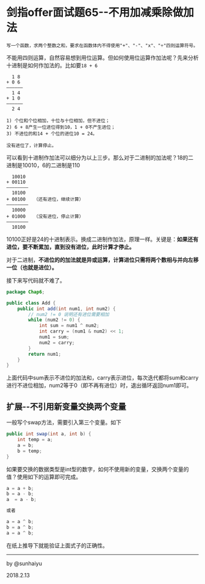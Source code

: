 # 剑指offer面试题65--不用加减乘除做加法

```text
写一个函数，求两个整数之和，要求在函数体内不得使用"+"、"-"、"x"、"÷"四则运算符号。
```

不能用四则运算，自然容易想到用位运算。但如何使用位运算作加法呢？先来分析十进制是如何作加法的。比如要`18 + 6`

```text
  1 8
+ 0 6
——————
  1 4
+ 1 0
——————
  2 4

1) 个位和个位相加，十位与十位相加，但不进位；
2) 6 + 8产生一位进位得到10，1 + 0不产生进位；
3) 不进位的和14 + 个位的进位10 = 24。

没有进位了，计算停止。

```

可以看到十进制作加法可以细分为以上三步。那么对于二进制的加法呢？18的二进制是10010，6的二进制是110

```text
  10010
+ 00110
————————
  10100
+ 00100   （还有进位，继续计算）
————————
  10000
+ 01000   （没有进位，停止计算）
————————
  10100
```

10100正好是24的十进制表示。换成二进制作加法，原理一样。关键是：**如果还有进位，要不断累加，直到没有进位，此时计算才停止。**

对于二进制，**不进位的的加法就是异或运算，计算进位只需将两个数相与并向左移一位（也就是进位）。**

接下来写代码就不难了。

```java
package Chap6;

public class Add {
    public int add(int num1, int num2) {
        // num2 != 0 说明还有进位需要相加
        while (num2 != 0) {
            int sum = num1 ^ num2;
            int carry = (num1 & num2) << 1;
            num1 = sum;
            num2 = carry;
        }
        return num1;
    }
}

```

上面代码中sum表示不进位的加法和，carry表示进位，每次迭代都将sum和carry进行不进位相加，num2等于0（即不再有进位）时，退出循环返回num1即可。

## 扩展--不引用新变量交换两个变量

一般写个swap方法，需要引入第三个变量。如下

```java
public int swap(int a, int b) {
    int temp = a;
    a = b;
    b = temp;
}
```

如果要交换的数据类型是int型的数字，如何不使用新的变量，交换两个变量的值？使用如下的运算即可完成。

```java
a = a + b;
b = a - b;
a  = a - b;

或者

a = a ^ b;
b = a ^ b;
a = a ^ b;
```

在纸上推导下就能验证上面式子的正确性。

---

by @sunhaiyu

2018.2.13
